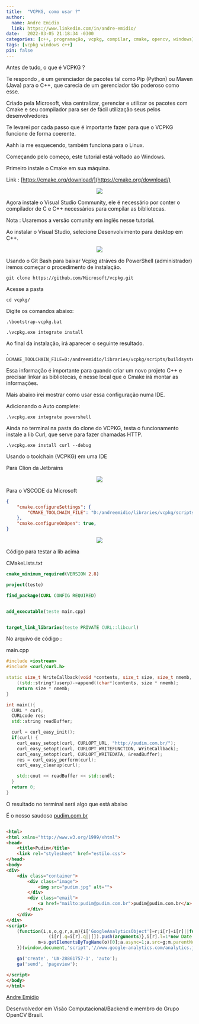 ```yaml
---
title:  "VCPKG, como usar ?"
author:
  name: Andre Emidio
  link: https://www.linkedin.com/in/andre-emidio/
date:   2022-03-05 21:18:34 -0300
categories: [c++, programação, vcpkg, compilar, cmake, opencv, windows]
tags: [vcpkg windows c++]
pin: false
---
```




Antes de tudo, o que é VCPKG ?


Te respondo , é um gerenciador de pacotes tal como Pip (Python) ou Maven (Java) para o C++, que carecia de um gerenciador tão poderoso como esse.

Criado pela Microsoft, visa centralizar, gerenciar e utilizar os pacotes com Cmake e seu compilador para ser de fácil utilização seus pelos desenvolvedores

Te levarei por cada passo que é importante fazer para que o VCPKG funcione de forma coerente.

Aahh ia me esquecendo, também funciona para o Linux.


Começando pelo começo, este tutorial está voltado ao Windows.

Primeiro instale o Cmake em sua máquina.

Link :  [https://cmake.org/download/](https://cmake.org/download/)

<div class="image-container" style="display: flex; justify-content: center;">
    <img src="{{site.baseurl}}/assets/img/imagens/vcpkg/cmake_site.png"/>
</div>

Agora instale o Visual Studio Community, ele é necessário por conter o compilador de C e C++ necessários para compilar as bibliotecas.

Nota :  Usaremos a versão comunity em inglês nesse tutorial.

Ao instalar o Visual Studio, selecione Desenvolvimento para desktop em C++.

<div class="image-container" style="display: flex; justify-content: center;">
    <img src="{{site.baseurl}}/assets/img/imagens/vcpkg/ingles_visual_studio.png"/>
</div>


Usando o Git Bash para baixar Vcpkg atráves do PowerShell (administrador) iremos começar o procedimento de instalação.

```
git clone https://github.com/Microsoft/vcpkg.git
```

Acesse a pasta

```
cd vcpkg/
```

Digite os comandos abaixo:

```
.\bootstrap-vcpkg.bat

.\vcpkg.exe integrate install
```

Ao final da instalação, irá aparecer o seguinte resultado.

```
-DCMAKE_TOOLCHAIN_FILE=D:/andreemidio/libraries/vcpkg/scripts/buildsystems/vcpkg.cmake
```

Essa informação é importante para quando criar um novo projeto C++ e precisar linkar as bibliotecas, é nesse local que o Cmake irá montar as informações.

Mais abaixo irei mostrar como usar essa configuração numa IDE.

Adicionando o Auto complete:

```
.\vcpkg.exe integrate powershell
```

Ainda no terminal na pasta do clone do VCPKG, testa o funcionamento instale a lib Curl, que serve para fazer chamadas HTTP.

```
.\vcpkg.exe install curl --debug
```


Usando o toolchain (VCPKG) em uma IDE

Para Clion da Jetbrains

<div class="image-container" style="display: flex; justify-content: center;">
    <img src="{{site.baseurl}}/assets/img/imagens/vcpkg/clion.gif"/>
</div>


Para o VSCODE da Microsoft 

```json
{
    "cmake.configureSettings": {
        "CMAKE_TOOLCHAIN_FILE": "D:/andreemidio/libraries/vcpkg/scripts/buildsystems/vcpkg.cmake" //Esse caminho se refere ao local onde instalei o VCPKG
    },
    "cmake.configureOnOpen": true,
}
```

<div class="image-container" style="display: flex; justify-content: center;">
    <img src="{{site.baseurl}}/assets/img/imagens/vcpkg/vscode.gif"/>
</div>


Código para testar a lib acima

CMakeLists.txt

```cmake
cmake_minimum_required(VERSION 2.8)

project(teste)

find_package(CURL CONFIG REQUIRED)


add_executable(teste main.cpp)


target_link_libraries(teste PRIVATE CURL::libcurl)

```


No arquivo de código :

main.cpp

```c++
#include <iostream>
#include <curl/curl.h>

static size_t WriteCallback(void *contents, size_t size, size_t nmemb, void *userp){
    ((std::string*)userp)->append((char*)contents, size * nmemb);
    return size * nmemb;
}

int main(){
  CURL * curl;
  CURLcode res;
  std::string readBuffer;

  curl = curl_easy_init();
  if(curl) {
    curl_easy_setopt(curl, CURLOPT_URL, "http://pudim.com.br/");
    curl_easy_setopt(curl, CURLOPT_WRITEFUNCTION, WriteCallback);
    curl_easy_setopt(curl, CURLOPT_WRITEDATA, &readBuffer);
    res = curl_easy_perform(curl);
    curl_easy_cleanup(curl);

    std::cout << readBuffer << std::endl;
  }
  return 0;
}
```

O resultado no terminal será algo que está abaixo

É o nosso saudoso [pudim.com.br](http://pudim.com.br/)


```html

<html>
<html xmlns="http://www.w3.org/1999/xhtml">
<head>
    <title>Pudim</title>
    <link rel="stylesheet" href="estilo.css">
</head>
<body>
<div>
    <div class="container">
        <div class="image">
            <img src="pudim.jpg" alt="">
        </div>
        <div class="email">
            <a href="mailto:pudim@pudim.com.br">pudim@pudim.com.br</a>
        </div>
    </div>
</div>
<script>
    (function(i,s,o,g,r,a,m){i['GoogleAnalyticsObject']=r;i[r]=i[r]||function(){
                (i[r].q=i[r].q||[]).push(arguments)},i[r].l=1*new Date();a=s.createElement(o),
            m=s.getElementsByTagName(o)[0];a.async=1;a.src=g;m.parentNode.insertBefore(a,m)
    })(window,document,'script','//www.google-analytics.com/analytics.js','ga');

    ga('create', 'UA-28861757-1', 'auto');
    ga('send', 'pageview');

</script>
</body>
</html>

```


[Andre Emidio](https://www.linkedin.com/in/andre-emidio/)

Desenvolvedor em Visão Computacional/Backend e membro do Grupo OpenCV Brasil.
